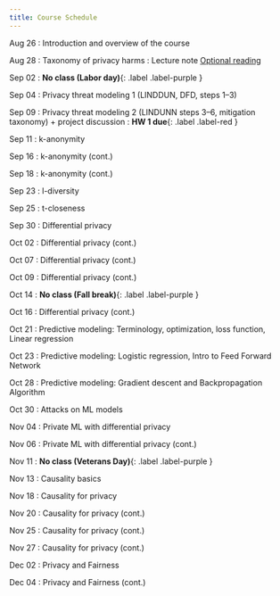 ```yaml
---
title: Course Schedule
---
```


Aug 26
:	Introduction and overview of the course

Aug 28
:	Taxonomy of privacy harms : Lecture note [Optional reading](https://scholarship.law.upenn.edu/penn_law_review/vol154/iss3/1/)

Sep 02
:	**No class (Labor day)**{: .label .label-purple }

Sep 04
:	Privacy threat modeling 1 (LINDDUN, DFD, steps 1–3)

Sep 09
:	Privacy threat modeling 2 (LINDUNN steps 3–6, mitigation taxonomy) + project discussion : **HW 1 due**{: .label .label-red }

Sep 11
:	k-anonymity

Sep 16
:	k-anonymity (cont.)

Sep 18
:	k-anonymity (cont.)

Sep 23
:	l-diversity

Sep 25
:	t-closeness

Sep 30
:	Differential privacy

Oct 02
:	Differential privacy (cont.)

Oct 07
:	Differential privacy (cont.)

Oct 09
:	Differential privacy (cont.)

Oct 14
:	**No class (Fall break)**{: .label .label-purple }

Oct 16
:	Differential privacy (cont.)

Oct 21
:	Predictive modeling: Terminology, optimization, loss function, Linear regression

Oct 23
:	Predictive modeling: Logistic regression, Intro to Feed Forward Network

Oct 28
:	Predictive modeling: Gradient descent and Backpropagation Algorithm

Oct 30
:	Attacks on ML models

Nov 04
:	Private ML with differential privacy

Nov 06
:	Private ML with differential privacy (cont.)

Nov 11
:	**No class (Veterans Day)**{: .label .label-purple }

Nov 13
:	Causality basics

Nov 18
:	Causality for privacy

Nov 20
:	Causality for privacy (cont.)

Nov 25
:	Causality for privacy (cont.)

Nov 27
:	Causality for privacy (cont.)

Dec 02
:	Privacy and Fairness

Dec 04
:	Privacy and Fairness (cont.)

